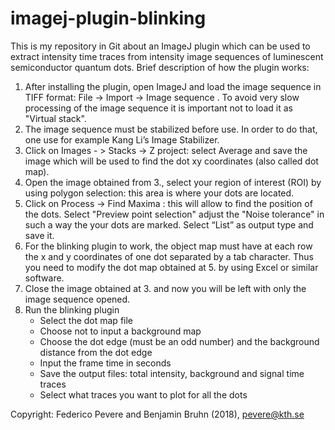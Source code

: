 # imagej-plugin-blinking

This is my repository in Git about an ImageJ plugin which can be used to extract
intensity time traces from intensity image sequences of luminescent
semiconductor quantum dots.
Brief description of how the plugin works:
1. After installing the plugin, open ImageJ and load the image sequence in TIFF
   format: File -> Import -> Image sequence . To avoid very slow processing of
   the image sequence it is important not to load it as "Virtual stack".
2. The image sequence must be stabilized before use. In order to do that, one
    use for example Kang Li’s Image Stabilizer.
3. Click on Images - > Stacks -> Z project: select Average and save the image
   which will be used to find the dot xy coordinates (also called dot map).
4. Open the image obtained from 3., select your region of interest (ROI) by
   using polygon selection: this area is where your dots are located.
5. Click on Process -> Find Maxima : this will allow to find the position of the
   dots. Select "Preview point selection" adjust the "Noise tolerance" in such a
   way the your dots are marked. Select “List” as output type and save it.
6. For the blinking plugin to work, the object map must have at each row the x
   and y coordinates of one dot separated by a tab character. Thus you need to
   modify the dot map obtained at 5. by using Excel or similar software.
7. Close the image obtained at 3. and now you will be left with only the image
   sequence opened.
8. Run the blinking plugin
   - Select the dot map file
   - Choose not to input a background map
   - Choose the dot edge (must be an odd number) and the background distance
     from the dot edge
   - Input the frame time in seconds
   - Save the output files: total intensity, background and signal time traces
   - Select what traces you want to plot for all the dots


Copyright: Federico Pevere and Benjamin Bruhn (2018), pevere@kth.se
